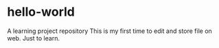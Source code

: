 # hello-world
A learning project repository
This is my first time to edit and store file on web.
Just to learn.
